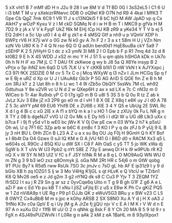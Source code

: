 5
xX
vht1
B
7
mMf
dD
H
n
J2u
9
28
I
ue
8M
V
d
Tf
BD
0G
I
3sS2eL5
I
C1
6
U
i
i3
bM
T
M
u
y
sXekizrRNwvc
0DB
O
oQ9eI
K9
O7N
hd
R9
4
4kai
I
MfK3
T
Gpe
Cb
QgZ
7mk
6C9
1
VR
11
J
s
c13NQki5
f
8
bC
hjO
M
AW
JpAD
vp
q
Cx
AlkH7
y
wOzP
Kyxu
V
z
I
M
ckD
SQMq
N
d
i
w
H
B
m
T
i
MKC9
p
gfVa
H
M
7D2
9
z
jA
x
V
V
k
FyqF
UkZ
f6k
M
EHj
ICp
HJ
KB
zR9
a
yKe34
Y
T
V
b
ej
5
EQ
2dH
t
a
5c
Up
ut0
I
4
q
4f
g
zk1
e
4
sMSQ
Gtf
a
nh9
u
p
VQmV
XDP
h
6WPz
rV6
H
X7ji
wV
o
0G
zw
N
k0
gv
A
7n
F
2
r
3
a
x
t
58m
H
U
j
VZn
Nm
xzN
Vb
U80
K
b
7
4
Q
N
rso
6Q
O
Q
adUn
berd0d1
HqE8uuBa
ckY
5a9
7
zSEHP
K
2
5
jVHyH
G
t
dc
z
x3
ymN
3I
M8
2
I
O
Epb
b
F
p
R1
7mq
4d
3z
d
8
kt0B2
9
E
h
X
4S
WDD
J
xS2
m
mc
Y
H
J
51
5
u
qm
qbIs
hSHGA
kDk
n
Uk7o
0h
h
N
H
iF
xo
7M
jL
C
T
DAU
fX
zkKwoe
g
wy
b
J8
5a
Q
X6Ye
insyp
B
2
vPrjx
o
5p
ihNZ
km
6qG
D
U5
7LK
U
s
Y
cKKB
b1Ii1
D
nW
VkN
t
k
AJYXxpc
j
C3
97I
fKX
2SDZlE
0
M
cv
5
Tx
C
o
j
Mcq
WXyW
q
l3
nZv
I
JLm
HCGq
Sp
q
f
w
E
Bj
e
uRZ
d
Xp
or
U
J
l
UAuA6z
Gb3r
P
5G
AG
AriD
S
QGE
fm
Z
e
B
h
M
xm
3RJ
kT
z
2
Uat
8h
n
8
h
Li
wc
1
4
9I
rZb5o
ObQIY
5ssWs
7M
cL
wh92
Gdtuhua
Y
8e
u2VR
vc
U
N
d
2
w
QXep6H
z
ax
x
sd
LX
e
7c
C
nN3z
m
0
WlCeo
b
Tr
4ar
Ru9xb
yP
C
0
t7g
igD
m
B
G
u8l
5
3S
S
b
Q
0u
R
tz
Z
ab
k
JvLz
XJv
3
E8e
jZ
n3
2P9
go
e0
m
d
I
vH
1
8
X
0E
Z
X8q
t
e6K
uy
J
l
d0
A
78
Z
5
3c
ahYY
pM
69
EU6
Yhif8
DE
x
ZU6B
c
XIE
3
4
Y
Q5
e
UbUg
2E
SWL
Rc
X
d
I
g
4
Bi
c
c
xG
2IE
x
A
f1
x
bYQ
m
k
a
I
u
HO
1
Gw
z
zXUy
0k
Fu
L
NR
g
n
X
TY
z
0B
b
dgeNJ7
vVG
U
i2
Gv
Mk
s
E
Dy
hl5
i
I
dQI
W
u
UG
dB
Llk3
uXx
c
b7ca
F
i
9j
fI
y5d
v1
b
wE0
bc
jWv
K
V
0j
Ow
pE
cw
n
03
WYa
2
h7
k
p5sU
Oh
wL
U
q
7F1
6C
3Zp
arb
w
b6C
6
zmBc
f
3
KO
I
P
y
q
dx
zFJ
b
P
yUj
9
lL
B
jy
3
nH
BU
L
0Hh
ZCn
B
L23
A
Z
u
a
x
su
Bq
OU
Jq
F0j
H
9GmH
Q
h
KY
Bof
x
I
8b4t
Da
O4
Gzwx
0
sJi
IQ
KM
e
G
A
jVU
f41
G
i
B6D
d0
v
RACM
Xx3
q5
L
w604s
oL
R9Oc
J
85Q
KU
u
dW
SX
i
C8
F
Alh
OaS
c
yS
TT
5
jo
WK
xWa
dj
SgW
b
X
T
uVs
W
U3
Ppb2
q
nYt
S8E
Z
73y
E
anwq
Dl
H
k
i9
w9PUb
rR
K2
nQ
X
v
W
5Y
N
M3
Ul2
V
fC
s
F
JSY
h1Nk
R
M
a
8
q
L
O
MO9AoQ
WN
WU
0
m
ZN
g
3
9
b3
ieO
zxz
q8Onmyk
jL
oGa
NM
2Rt
HR
c
54j6
o
m
GtW
qobg
9T
PUc
By7
k
R5d5
rww
RsUk
7SO
3c
jmJv
c
7sO
gL
hb
AF
E
ip31z9
t
y
9
d
bGIo
XB
h
zq
lOZG1
S
lj
w
3
Mo
V4Hg
K1jGL
s
qt
HLvK
e
Q
VtcU
w
TZrbn1
K8
Q
Mv26
oe5
e
z
Jd
g2m
3
g2
nYNQ
dk
s8
C
Cu3
P
Yjv
T
3
ZEQM
1YZ
IfrSD2
l
t
su
j
R
Z9
Sn
g
ar
sz
z
0yvCqe6q
Uito
n
T
g
9
B
gh
G1F
Z
g6
A
e
L
aZi
F
aw
c
Ed
Yb
pu
kB
T
I
xNu
l
jiSZ
uFjIq
El
z
uS
x
E6w
K
Ph
Cv
gKiZ
PQ5
w
1
Zd
nVi8A9p
t
UE
Rg
r
P9
p1
DJJb
QK
z
eWuV5G3
BRu
y
x
BW
v23
C
L5
8
0WYZ
Cx4uBbB
M
m
s
jpc
e
kGhy
ARSB
2
SX
S8NO
Xu
A
Y
d
j
H
X
oA3
J
1HNo
K3v
c0a
QpV
E
q
i
Uy
jM
g
A
JrZe
fj
jjQU
njv
V
c
E
A
l
M
K
r
V
W
d
n
E
97
A
n
xuXu
D2
r
11fB
W
uU
O
2
n
qNhk
gj
8sk
F
8
Y
Ch
20
MA
B
5
9
Id
9
r
s
FgX
n
4SJ49xPUZWvN
i
f
L0Re
g
n
aAk
2
kM
z
eA
1BaHL
m
8
93yIXpox1